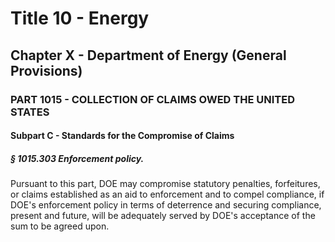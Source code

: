 
# Title 10 - Energy
## Chapter X - Department of Energy (General Provisions)
### PART 1015 - COLLECTION OF CLAIMS OWED THE UNITED STATES
#### Subpart C - Standards for the Compromise of Claims
##### § 1015.303 Enforcement policy.

Pursuant to this part, DOE may compromise statutory penalties, forfeitures, or claims established as an aid to enforcement and to compel compliance, if DOE's enforcement policy in terms of deterrence and securing compliance, present and future, will be adequately served by DOE's acceptance of the sum to be agreed upon.
